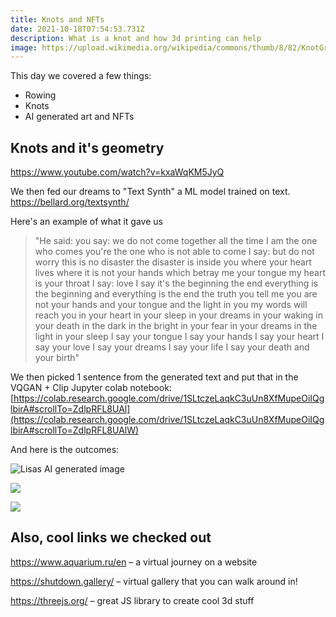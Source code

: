 ```yaml
---
title: Knots and NFTs
date: 2021-10-18T07:54:53.731Z
description: What is a knot and how 3d printing can help
image: https://upload.wikimedia.org/wikipedia/commons/thumb/8/82/KnotGraphTable.svg/350px-KnotGraphTable.svg.png
---
```

This day we covered a few things:

* Rowing
* Knots
* AI generated art and NFTs



## Knots and it's geometry

<https://www.youtube.com/watch?v=kxaWqKM5JyQ>



We then fed our dreams to "Text Synth" a ML model trained on text. <https://bellard.org/textsynth/>  

Here's an example of what it gave us

> "He said: you say: we do not come together all the time I am the one who comes you're the one who is not able to come I say: but do not worry this is no disaster the disaster is inside you where your heart lives where it is not your hands which betray me your tongue my heart is your throat I say: love I say it's the beginning the end everything is the beginning and everything is the end the truth you tell me you are not your hands and your tongue and the light in you my words will reach you in your heart in your sleep in your dreams in your waking in your death in the dark in the bright in your fear in your dreams in the light in your sleep I say your tongue I say your hands I say your heart I say your love I say your dreams I say your life I say your death and your birth"

We then picked 1 sentence from the generated text and put that in the VQGAN + Clip Jupyter colab notebook: [https://colab.research.google.com/drive/1SLtczeLaqkC3uUn8XfMupeOiIQglbirA#scrollTo=ZdlpRFL8UAl](https://colab.research.google.com/drive/1SLtczeLaqkC3uUn8XfMupeOiIQglbirA#scrollTo=ZdlpRFL8UAlW)



And here is the outcomes:

![](/images/uploads/246359428_1551151171891702_1125688750336021069_n.png "Lisas AI generated image")

![](/images/uploads/246326349_455504085856353_7041752946627427357_n.png)

![](/images/uploads/index.png)

## Also, cool links we checked out

<https://www.aquarium.ru/en> – a virtual journey on a website



<https://shutdown.gallery/> – virtual gallery that you can walk around in!

<https://threejs.org/> – great JS library to create cool 3d stuff